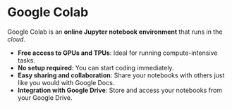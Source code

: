 # Google Colab

Google Colab is an **online Jupyter notebook environment** that runs in the *cloud*.

* **Free access to GPUs and TPUs**: Ideal for running compute-intensive tasks.
*  **No setup required**: You can start coding immediately.
* **Easy sharing and collaboration**: Share your notebooks with others just like you would with Google Docs.
* **Integration with Google Drive**: Store and access your notebooks from your Google Drive.

 
